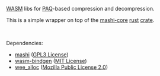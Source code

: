 [WASM](https://developer.mozilla.org/en-US/docs/WebAssembly) libs for [PAQ](http://mattmahoney.net/dc/)-based compression and decompression.

This is a simple wrapper on top of the [mashi-core](https://github.com/datatrash/mashi) [rust](https://www.rust-lang.org/) [crate](https://crates.io/crates/mashi-core).

<br>

Dependencies:
- [mashi](https://github.com/datatrash/mashi) ([GPL3 License](https://github.com/datatrash/mashi/blob/main/LICENSE))
- [wasm-bindgen](https://github.com/rustwasm/wasm-bindgen) ([MIT License](https://github.com/rustwasm/wasm-bindgen/blob/main/LICENSE-MIT))
- [wee_alloc](https://github.com/rustwasm/wee_alloc) ([Mozilla Public License 2.0](https://github.com/rustwasm/wee_alloc/blob/master/LICENSE))
